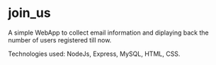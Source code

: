 # join_us

A simple WebApp to collect email information and diplaying back the number of users registered till now.

Technologies used: NodeJs, Express, MySQL, HTML, CSS.
